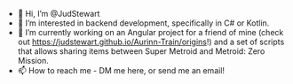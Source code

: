 - 👋 Hi, I’m @JudStewart
- 👀 I’m interested in backend development, specifically in C# or Kotlin.
- 🌱 I’m currently working on an Angular project for a friend of mine (check out https://judstewart.github.io/Aurinn-Train/origins!) and a set of scripts that allows sharing items between Super Metroid and Metroid: Zero Mission.
- 📫 How to reach me - DM me here, or send me an email!

<!---
JudStewart/JudStewart is a ✨ special ✨ repository because its `README.md` (this file) appears on your GitHub profile.
You can click the Preview link to take a look at your changes.
--->
